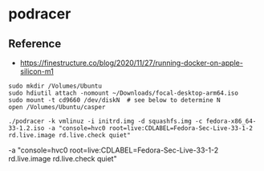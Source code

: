 # podracer

## Reference

* https://finestructure.co/blog/2020/11/27/running-docker-on-apple-silicon-m1

```shell
sudo mkdir /Volumes/Ubuntu
sudo hdiutil attach -nomount ~/Downloads/focal-desktop-arm64.iso
sudo mount -t cd9660 /dev/diskN  # see below to determine N
open /Volumes/Ubuntu/casper
```

```shell
./podracer -k vmlinuz -i initrd.img -d squashfs.img -c fedora-x86_64-33-1.2.iso -a "console=hvc0 root=live:CDLABEL=Fedora-Sec-Live-33-1-2 rd.live.image rd.live.check quiet"
```

-a "console=hvc0 root=live:CDLABEL=Fedora-Sec-Live-33-1-2 rd.live.image rd.live.check quiet"

